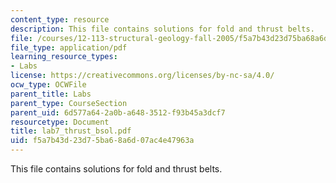 ```yaml
---
content_type: resource
description: This file contains solutions for fold and thrust belts.
file: /courses/12-113-structural-geology-fall-2005/f5a7b43d23d75ba68a6d07ac4e47963a_lab7_thrust_bsol.pdf
file_type: application/pdf
learning_resource_types:
- Labs
license: https://creativecommons.org/licenses/by-nc-sa/4.0/
ocw_type: OCWFile
parent_title: Labs
parent_type: CourseSection
parent_uid: 6d577a64-2a0b-a648-3512-f93b45a3dcf7
resourcetype: Document
title: lab7_thrust_bsol.pdf
uid: f5a7b43d-23d7-5ba6-8a6d-07ac4e47963a
---
```

This file contains solutions for fold and thrust belts.